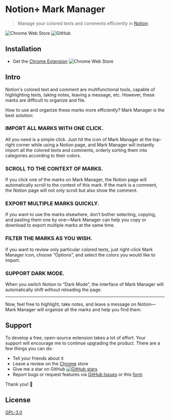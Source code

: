 # Notion+ Mark Manager

> Manage your colored texts and comments efficiently in [Notion](https://www.notion.so/).

![Chrome Web Store](https://img.shields.io/chrome-web-store/v/hipgmnlpnimedfepbfbfiaobohhffcfc?style=plastic)
![GitHub](https://img.shields.io/github/license/yeefun/notion-mark-manager?style=plastic)

## Installation

- Get the [Chrome Extension](https://chrome.google.com/webstore/detail/notion%20-mark-manager/hipgmnlpnimedfepbfbfiaobohhffcfc) ![Chrome Web Store](https://img.shields.io/chrome-web-store/users/hipgmnlpnimedfepbfbfiaobohhffcfc?style=plastic)

## Intro

Notion's colored text and comment are multifunctional tools, capable of highlighting texts, taking notes, leaving a message, etc. However, these marks are difficult to organize and file.

How to use and organize these marks more efficiently? Mark Manager is the best solution:

### IMPORT ALL MARKS WITH ONE CLICK.

All you need is a simple click. Just hit the icon of Mark Manager at the top-right corner while using a Notion page, and Mark Manager will instantly import all the colored texts and comments, orderly sorting them into categories according to their colors.

### SCROLL TO THE CONTEXT OF MARKS.

If you click one of the marks on Mark Manager, the Notion page will automatically scroll to the context of this mark. If the mark is a comment, the Notion page will not only scroll but also show the comment.

### EXPORT MULTIPLE MARKS QUICKLY.

If you want to use the marks elsewhere, don’t bother selecting, copying, and pasting them one by one—Mark Manager can help you copy or download to export multiple marks at the same time.

### FILTER THE MARKS AS YOU WISH.

If you want to review only particular colored texts, just right-click Mark Manager icon, choose “Options”, and select the colors you would like to import.

### SUPPORT DARK MODE.

When you switch Notion to “Dark Mode”, the interface of Mark Manager will automatically shift without reloading the page.

---

Now, feel free to highlight, take notes, and leave a message on Notion—Mark Manager will organize all the marks and help you find them.

## Support

To develop a free, open-source extension takes a lot of effort. Your support will encourage me to continue upgrading the product. There are a few things you can do:

- Tell your friends about it
- Leave a review on the [Chrome](https://chrome.google.com/webstore/detail/notion%20-mark-manager/hipgmnlpnimedfepbfbfiaobohhffcfc) store
- Give me a star on GitHub [![GitHub stars](https://img.shields.io/github/stars/yeefun/notion-mark-manager?style=social)](https://github.com/yeefun/notion-mark-manager/stargazers)
- Report bugs or request features via [GitHub Issues](https://github.com/yeefun/notion-mark-manager/issues/new) or this [form](https://docs.google.com/forms/d/e/1FAIpQLSdc8JGkmEpyjVbut57cd4fHMJGXEk4HITjmUGYo87f4jN-4zQ/viewform?usp=sf_link)

Thank you! 🙌

## License
[GPL-3.0](./LICENSE)
